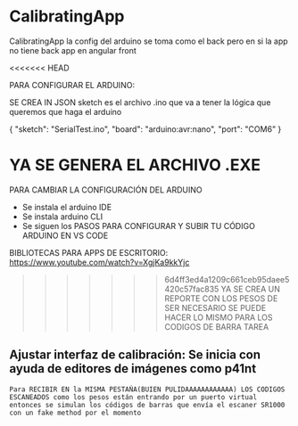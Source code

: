 # CalibratingApp
CalibratingApp
la config del arduino se toma como el back pero en si la app no tiene back
app en angular front 

<<<<<<< HEAD


PARA CONFIGURAR EL ARDUINO:

SE CREA IN JSON
sketch es el archivo .ino que va a tener la lógica que queremos que haga el arduino

{
    "sketch": "SerialTest.ino",
    "board": "arduino:avr:nano",
    "port": "COM6"
}

YA SE GENERA EL ARCHIVO .EXE
=======
PARA CAMBIAR LA CONFIGURACIÓN DEL ARDUINO
- Se instala el arduino IDE
- Se instala arduino CLI
- Se siguen los PASOS PARA CONFIGURAR Y SUBIR TU CÓDIGO ARDUINO EN VS CODE


BIBLIOTECAS PARA APPS DE ESCRITORIO:
https://www.youtube.com/watch?v=XgjKa9kkYjc
>>>>>>> 6d4ff3ed4a1209c661ceb95daee5420c57fac835
YA SE CREA UN REPORTE CON LOS PESOS DE SER NECESARIO SE PUEDE HACER LO MISMO PARA LOS CODIGOS DE BARRA
TAREA 

Ajustar interfaz de calibración: Se inicia con ayuda de editores de imágenes como p41nt
- 
    Para RECIBIR EN la MISMA PESTAÑA(BUIEN PULIDAAAAAAAAAAAA) LOS CODIGOS ESCANEADOS como los pesos están entrando por un puerto virtual entonces se simulan los códigos de barras que envía el escaner SR1000 con un fake method por el momento


    

